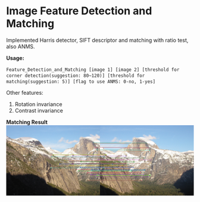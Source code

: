 # Image Feature Detection and Matching

Implemented Harris detector, SIFT descriptor and matching with ratio test, also ANMS.

**Usage:** 
```
Feature_Detection_and_Matching [image 1] [image 2] [threshold for corner detection(suggestion: 80~120)] [threshold for matching(suggestion: 5)] [flag to use ANMS: 0-no, 1-yes]
```

Other features:
1. Rotation invariance 
2. Contrast invariance

**Matching Result**
![Matching Result](https://github.com/renyming/Image-Feature-Detection-and-Matching/blob/master/screenshot.png)
